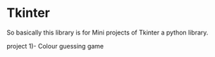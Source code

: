 # Tkinter
So basically this library is for Mini projects of Tkinter a python library.

project 1)- Colour guessing game
